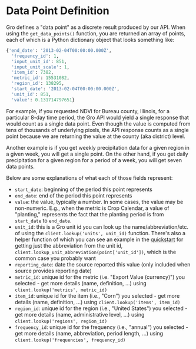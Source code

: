 # Data Point Definition
Gro defines a "data point" as a discrete result produced by our API. When using the `get_data_points()` function, you are returned an array of points, each of which is a Python dictionary object that looks something like:
```py
{'end_date': '2013-02-04T00:00:00.000Z',
  'frequency_id': 1,
  'input_unit_id': 851,
  'input_unit_scale': 1,
  'item_id': 7382,
  'metric_id': 15531082,
  'region_id': 138295,
  'start_date': '2013-02-04T00:00:00.000Z',
  'unit_id': 851,
  'value': 0.131714797651}
```

For example, if you requested NDVI for Bureau county, Illinois, for a particular 8-day time period, the Gro API would yield a single response that would count as a single data point. Even though the value is computed from tens of thousands of underlying pixels, the API response counts as a single point because we are returning the value at the county (aka district) level.

Another example is if you get weekly precipitation data for a given region in a given week, you will get a single point. On the other hand, if you get daily precipitation for a given region for a period of a week, you will get seven data points.

Below are some explanations of what each of those fields represent:

* `start_date`: beginning of the period this point represents
* `end_date`: end of the period this point represents
* `value`: the value, typically a number. In some cases, the value may be non-numeric. E.g., when the metric is Crop Calendar, a value of "planting," represents the fact that the planting period is from `start_date` to `end_date`.
* `unit_id`: this is a Gro unit id you can look up the name/abbreviation/etc. of using the `client.lookup('units', unit_id)` function. There's also a helper function of which you can see an example in the [quickstart](https://github.com/gro-intelligence/api-client/blob/9c2c17642980b5415b8a8167a28276b77e34915c/api/client/samples/quick_start.py#L30) for getting just the abbreviation from the unit id, `client.lookup_unit_abbreviation(point['unit_id'])`, which is the common case you probably want
* `reporting_date`: date the source reported this value (only included when source provides reporting date)
* `metric_id`: unique id for the metric (i.e. "Export Value (currency)") you selected - get more details (name, definition, ...) using `client.lookup('metrics', metric_id)`
* `item_id`: unique id for the item (i.e., "Corn") you selected - get more details (name, definition, ...) using `client.lookup('items', item_id)`
* `region_id`: unique id for the region (i.e., "United States") you selected - get more details (name, administrative level, ...) using `client.lookup('regions', region_id)`
* `frequency_id`: unique id for the frequency (i.e., "annual") you selected - get more details (name, abbreviation, period length, ...) using `client.lookup('frequencies', frequency_id)`
